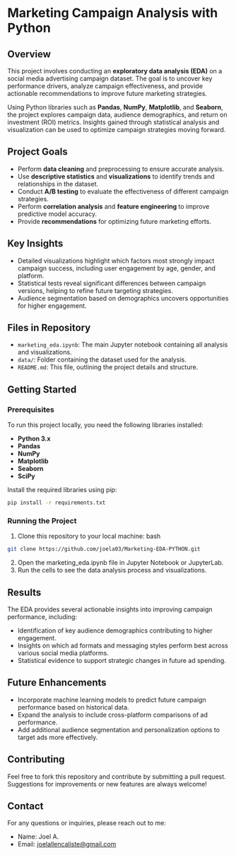 # Marketing Campaign Analysis with Python

## Overview
This project involves conducting an **exploratory data analysis (EDA)** on a social media advertising campaign dataset. The goal is to uncover key performance drivers, analyze campaign effectiveness, and provide actionable recommendations to improve future marketing strategies.

Using Python libraries such as **Pandas**, **NumPy**, **Matplotlib**, and **Seaborn**, the project explores campaign data, audience demographics, and return on investment (ROI) metrics. Insights gained through statistical analysis and visualization can be used to optimize campaign strategies moving forward.

## Project Goals
- Perform **data cleaning** and preprocessing to ensure accurate analysis.
- Use **descriptive statistics** and **visualizations** to identify trends and relationships in the dataset.
- Conduct **A/B testing** to evaluate the effectiveness of different campaign strategies.
- Perform **correlation analysis** and **feature engineering** to improve predictive model accuracy.
- Provide **recommendations** for optimizing future marketing efforts.

## Key Insights
- Detailed visualizations highlight which factors most strongly impact campaign success, including user engagement by age, gender, and platform.
- Statistical tests reveal significant differences between campaign versions, helping to refine future targeting strategies.
- Audience segmentation based on demographics uncovers opportunities for higher engagement.

## Files in Repository
- `marketing_eda.ipynb`: The main Jupyter notebook containing all analysis and visualizations.
- `data/`: Folder containing the dataset used for the analysis.
- `README.md`: This file, outlining the project details and structure.

## Getting Started

### Prerequisites
To run this project locally, you need the following libraries installed:
- **Python 3.x**
- **Pandas**
- **NumPy**
- **Matplotlib**
- **Seaborn**
- **SciPy**

Install the required libraries using pip:
```bash
pip install -r requirements.txt
```

### Running the Project
1. Clone this repository to your local machine:
bash
```bash
git clone https://github.com/joela03/Marketing-EDA-PYTHON.git 
```
2. Open the marketing_eda.ipynb file in Jupyter Notebook or JupyterLab.
3. Run the cells to see the data analysis process and visualizations.

## Results
The EDA provides several actionable insights into improving campaign performance, including:

- Identification of key audience demographics contributing to higher engagement.
- Insights on which ad formats and messaging styles perform best across various social media platforms.
- Statistical evidence to support strategic changes in future ad spending.

## Future Enhancements
- Incorporate machine learning models to predict future campaign performance based on historical data.
- Expand the analysis to include cross-platform comparisons of ad performance.
- Add additional audience segmentation and personalization options to target ads more effectively.

## Contributing
Feel free to fork this repository and contribute by submitting a pull request. Suggestions for improvements or new features are always welcome!

## Contact
For any questions or inquiries, please reach out to me:
- Name: Joel A.
- Email: joelallencaliste@gmail.com